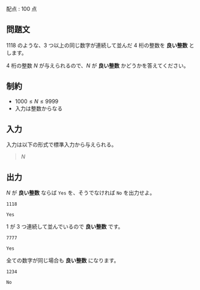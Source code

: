 配点 : $100$ 点

## 問題文

$1118$ のような、$3$ つ以上の同じ数字が連続して並んだ $4$ 桁の整数を **良い整数** とします。

$4$ 桁の整数 $N$ が与えられるので、$N$ が **良い整数** かどうかを答えてください。

## 制約

- $1000 \leq N \leq 9999$
- 入力は整数からなる

## 入力

入力は以下の形式で標準入力から与えられる。

> $N$

## 出力

$N$ が **良い整数** ならば `Yes` を、そうでなければ `No` を出力せよ。

```input1
1118
```

```output1
Yes
```

$1$ が $3$ つ連続して並んでいるので **良い整数** です。

```input2
7777
```

```output2
Yes
```

全ての数字が同じ場合も **良い整数** になります。

```input3
1234
```

```output3
No
```